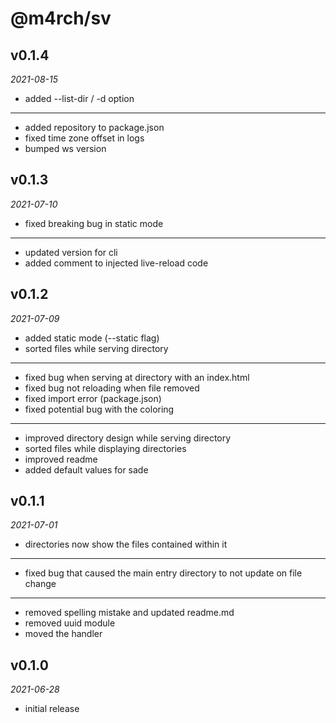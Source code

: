 # @m4rch/sv

## v0.1.4

*2021-08-15*

- added --list-dir / -d option

***

- added repository to package.json
- fixed time zone offset in logs
- bumped ws version

## v0.1.3

*2021-07-10*

- fixed breaking bug in static mode

***

- updated version for cli
- added comment to injected live-reload code

## v0.1.2

*2021-07-09*

- added static mode (--static flag)
- sorted files while serving directory

***

- fixed bug when serving at directory with an index.html
- fixed bug not reloading when file removed
- fixed import error (package.json)
- fixed potential bug with the coloring

***

- improved directory design while serving directory
- sorted files while displaying directories
- improved readme
- added default values for sade

## v0.1.1

*2021-07-01*

- directories now show the files contained within it

***

- fixed bug that caused the main entry directory to not update on file change

***

- removed spelling mistake and updated readme.md
- removed uuid module
- moved the handler

## v0.1.0

*2021-06-28*

- initial release
